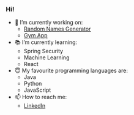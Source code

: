 ### Hi! 

<!--
**natkramarz/natkramarz** is a ✨ _special_ ✨ repository because its `README.md` (this file) appears on your GitHub profile.
-->


- 🔭 I’m currently working on:
  - [Random Names Generator](https://github.com/natkramarz/random_names_generator)
  - [Gym App](https://github.com/natkramarz/gym_app)
- :books: I’m currently learning: 
  - Spring Security 
  - Machine Learning
  - React 
- :innocent: My favourite programming languages are: 
  - Java
  - Python
  - JavaScript   
- 📫 How to reach me: 
  - [LinkedIn](https://www.linkedin.com/in/natkramarz/?locale=en_US) 

